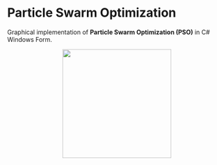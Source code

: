 # Particle Swarm Optimization
Graphical implementation of <b>Particle Swarm Optimization (PSO)</b> in C# Windows Form.

<p align="center">
  <img src="https://coffeebede.ir/CofeeTemplate/lib/default-yellow.svg" width="250"/>
</p>
